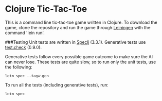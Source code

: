 # Clojure Tic-Tac-Toe

This is a command line tic-tac-toe game written in Clojure. To download the game, clone the repository and run the game through <a href="http://leiningen.org/">Leiningen</a> with the command 'lein run'.

###Testing
Unit tests are written in <a href="http://speclj.com/">Speclj</a> (3.3.1). Generative tests use <a href="https://github.com/clojure/test.check">test.check</a> (0.9.0).

Generative tests follow every possible game outcome to make sure the AI can never lose. These tests are quite slow, so to run only the unit tests, use the following:
```
lein spec --tag=~gen
```

To run all the tests (including generative tests), run:
```
lein spec
```

